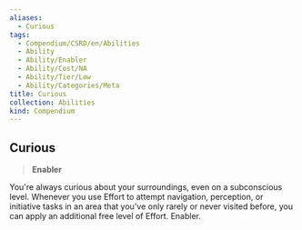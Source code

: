 ```yaml
---
aliases:
  - Curious
tags:
  - Compendium/CSRD/en/Abilities
  - Ability
  - Ability/Enabler
  - Ability/Cost/NA
  - Ability/Tier/Low
  - Ability/Categories/Meta
title: Curious
collection: Abilities
kind: Compendium
---
```

## Curious  
>**Enabler**
  
You're always curious about your surroundings, even on a subconscious level. Whenever you use Effort to attempt navigation, perception, or initiative tasks in an area that you've only rarely or never visited before, you can apply an additional free level of Effort. Enabler.
